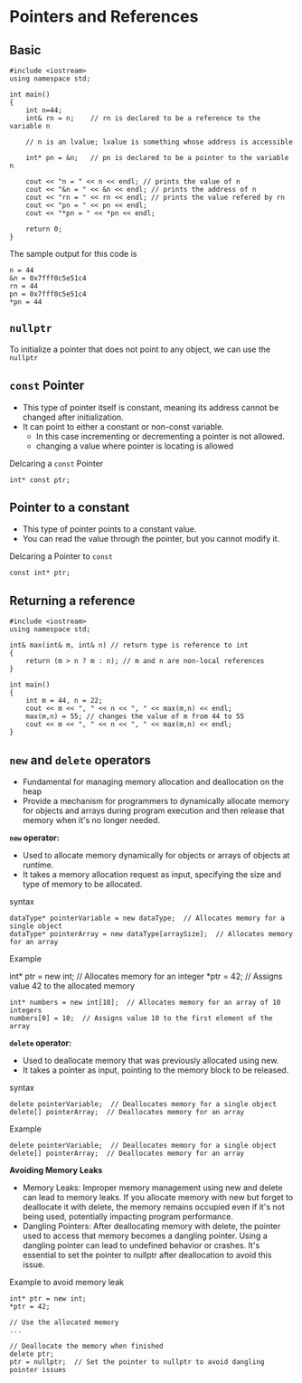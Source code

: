 # Pointers and References

## Basic
    #include <iostream>
    using namespace std;
    
    int main()
    {
    	int n=44;
    	int& rn = n;	// rn is declared to be a reference to the variable n
    	
    	// n is an lvalue; lvalue is something whose address is accessible
    	
    	int* pn = &n;	// pn is declared to be a pointer to the variable n
    	
    	cout << "n = " << n << endl; // prints the value of n
    	cout << "&n = " << &n << endl; // prints the address of n
    	cout << "rn = " << rn << endl; // prints the value refered by rn
    	cout << "pn = " << pn << endl;
    	cout << "*pn = " << *pn << endl; 

    	return 0;
    }
The sample output for this code is

    n = 44
    &n = 0x7fff0c5e51c4
    rn = 44
    pn = 0x7fff0c5e51c4
    *pn = 44

## `nullptr`
To initialize a pointer that does not point to any object, we can use the `nullptr`

## `const` Pointer
* This type of pointer itself is constant, meaning its address cannot be changed after initialization.
* It can point to either a constant or non-const variable.
    * In this case incrementing or decrementing a pointer is not allowed.
    * changing a value where pointer is locating is allowed

Delcaring a `const` Pointer

    int* const ptr;


## Pointer to a constant
* This type of pointer points to a constant value.
* You can read the value through the pointer, but you cannot modify it.

Delcaring a Pointer to `const`
    
    const int* ptr;

## Returning a reference

    #include <iostream>
    using namespace std;
    
    int& max(int& m, int& n) // return type is reference to int
    { 
    	return (m > n ? m : n); // m and n are non-local references
    }
    
    int main()
    { 
    	int m = 44, n = 22;
    	cout << m << ", " << n << ", " << max(m,n) << endl;
    	max(m,n) = 55; // changes the value of m from 44 to 55
    	cout << m << ", " << n << ", " << max(m,n) << endl;
    }

## `new` and `delete` operators

* Fundamental for managing memory allocation and deallocation on the heap
* Provide a mechanism for programmers to dynamically allocate memory for objects and arrays during program execution and then release that memory when it's no longer needed.

**`new` operator:**
* Used to allocate memory dynamically for objects or arrays of objects at runtime.
* It takes a memory allocation request as input, specifying the size and type of memory to be allocated.

syntax

    dataType* pointerVariable = new dataType;  // Allocates memory for a single object
    dataType* pointerArray = new dataType[arraySize];  // Allocates memory for an array

Example

int* ptr = new int;  // Allocates memory for an integer
*ptr = 42;  // Assigns value 42 to the allocated memory

    int* numbers = new int[10];  // Allocates memory for an array of 10 integers
    numbers[0] = 10;  // Assigns value 10 to the first element of the array

**`delete` operator:**
* Used to deallocate memory that was previously allocated using new.
* It takes a pointer as input, pointing to the memory block to be released.
  
syntax

    delete pointerVariable;  // Deallocates memory for a single object
    delete[] pointerArray;  // Deallocates memory for an array

Example

    delete pointerVariable;  // Deallocates memory for a single object
    delete[] pointerArray;  // Deallocates memory for an array

**Avoiding Memory Leaks**
* Memory Leaks: Improper memory management using new and delete can lead to memory leaks. If you allocate memory with new but forget to deallocate it with delete, the memory remains occupied even if it's not being used, potentially impacting program performance.
* Dangling Pointers: After deallocating memory with delete, the pointer used to access that memory becomes a dangling pointer. Using a dangling pointer can lead to undefined behavior or crashes. It's essential to set the pointer to nullptr after deallocation to avoid this issue.

Example to avoid memory leak

    int* ptr = new int;
    *ptr = 42;
    
    // Use the allocated memory
    ...
    
    // Deallocate the memory when finished
    delete ptr;
    ptr = nullptr;  // Set the pointer to nullptr to avoid dangling pointer issues
